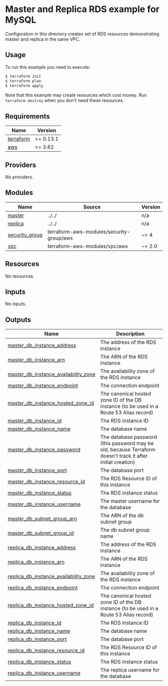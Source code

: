 # Master and Replica RDS example for MySQL

Configuration in this directory creates set of RDS resources demonstrating master and replica in the same VPC.

## Usage

To run this example you need to execute:

```bash
$ terraform init
$ terraform plan
$ terraform apply
```

Note that this example may create resources which cost money. Run `terraform destroy` when you don't need these resources.

<!-- BEGINNING OF PRE-COMMIT-TERRAFORM DOCS HOOK -->
## Requirements

| Name | Version |
|------|---------|
| <a name="requirement_terraform"></a> [terraform](#requirement\_terraform) | >= 0.13.1 |
| <a name="requirement_aws"></a> [aws](#requirement\_aws) | >= 3.62 |

## Providers

No providers.

## Modules

| Name | Source | Version |
|------|--------|---------|
| <a name="module_master"></a> [master](#module\_master) | ../../ | n/a |
| <a name="module_replica"></a> [replica](#module\_replica) | ../../ | n/a |
| <a name="module_security_group"></a> [security\_group](#module\_security\_group) | terraform-aws-modules/security-group/aws | ~> 4 |
| <a name="module_vpc"></a> [vpc](#module\_vpc) | terraform-aws-modules/vpc/aws | ~> 2.0 |

## Resources

No resources.

## Inputs

No inputs.

## Outputs

| Name | Description |
|------|-------------|
| <a name="output_master_db_instance_address"></a> [master\_db\_instance\_address](#output\_master\_db\_instance\_address) | The address of the RDS instance |
| <a name="output_master_db_instance_arn"></a> [master\_db\_instance\_arn](#output\_master\_db\_instance\_arn) | The ARN of the RDS instance |
| <a name="output_master_db_instance_availability_zone"></a> [master\_db\_instance\_availability\_zone](#output\_master\_db\_instance\_availability\_zone) | The availability zone of the RDS instance |
| <a name="output_master_db_instance_endpoint"></a> [master\_db\_instance\_endpoint](#output\_master\_db\_instance\_endpoint) | The connection endpoint |
| <a name="output_master_db_instance_hosted_zone_id"></a> [master\_db\_instance\_hosted\_zone\_id](#output\_master\_db\_instance\_hosted\_zone\_id) | The canonical hosted zone ID of the DB instance (to be used in a Route 53 Alias record) |
| <a name="output_master_db_instance_id"></a> [master\_db\_instance\_id](#output\_master\_db\_instance\_id) | The RDS instance ID |
| <a name="output_master_db_instance_name"></a> [master\_db\_instance\_name](#output\_master\_db\_instance\_name) | The database name |
| <a name="output_master_db_instance_password"></a> [master\_db\_instance\_password](#output\_master\_db\_instance\_password) | The database password (this password may be old, because Terraform doesn't track it after initial creation) |
| <a name="output_master_db_instance_port"></a> [master\_db\_instance\_port](#output\_master\_db\_instance\_port) | The database port |
| <a name="output_master_db_instance_resource_id"></a> [master\_db\_instance\_resource\_id](#output\_master\_db\_instance\_resource\_id) | The RDS Resource ID of this instance |
| <a name="output_master_db_instance_status"></a> [master\_db\_instance\_status](#output\_master\_db\_instance\_status) | The RDS instance status |
| <a name="output_master_db_instance_username"></a> [master\_db\_instance\_username](#output\_master\_db\_instance\_username) | The master username for the database |
| <a name="output_master_db_subnet_group_arn"></a> [master\_db\_subnet\_group\_arn](#output\_master\_db\_subnet\_group\_arn) | The ARN of the db subnet group |
| <a name="output_master_db_subnet_group_id"></a> [master\_db\_subnet\_group\_id](#output\_master\_db\_subnet\_group\_id) | The db subnet group name |
| <a name="output_replica_db_instance_address"></a> [replica\_db\_instance\_address](#output\_replica\_db\_instance\_address) | The address of the RDS instance |
| <a name="output_replica_db_instance_arn"></a> [replica\_db\_instance\_arn](#output\_replica\_db\_instance\_arn) | The ARN of the RDS instance |
| <a name="output_replica_db_instance_availability_zone"></a> [replica\_db\_instance\_availability\_zone](#output\_replica\_db\_instance\_availability\_zone) | The availability zone of the RDS instance |
| <a name="output_replica_db_instance_endpoint"></a> [replica\_db\_instance\_endpoint](#output\_replica\_db\_instance\_endpoint) | The connection endpoint |
| <a name="output_replica_db_instance_hosted_zone_id"></a> [replica\_db\_instance\_hosted\_zone\_id](#output\_replica\_db\_instance\_hosted\_zone\_id) | The canonical hosted zone ID of the DB instance (to be used in a Route 53 Alias record) |
| <a name="output_replica_db_instance_id"></a> [replica\_db\_instance\_id](#output\_replica\_db\_instance\_id) | The RDS instance ID |
| <a name="output_replica_db_instance_name"></a> [replica\_db\_instance\_name](#output\_replica\_db\_instance\_name) | The database name |
| <a name="output_replica_db_instance_port"></a> [replica\_db\_instance\_port](#output\_replica\_db\_instance\_port) | The database port |
| <a name="output_replica_db_instance_resource_id"></a> [replica\_db\_instance\_resource\_id](#output\_replica\_db\_instance\_resource\_id) | The RDS Resource ID of this instance |
| <a name="output_replica_db_instance_status"></a> [replica\_db\_instance\_status](#output\_replica\_db\_instance\_status) | The RDS instance status |
| <a name="output_replica_db_instance_username"></a> [replica\_db\_instance\_username](#output\_replica\_db\_instance\_username) | The replica username for the database |
<!-- END OF PRE-COMMIT-TERRAFORM DOCS HOOK -->
